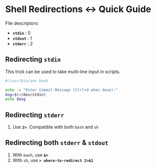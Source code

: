 # Shell Redirections ↔ Quick Guide

File descriptors:

- **`stdin`**  : 0
- **`stdout`** : 1
- **`stderr`** : 2


## Redirecting `stdin`

This trick can be used to take multi-line input in scripts.

```bash
#!/usr/bin/env bash

echo -e "Enter Commit Message (Ctrl+d when done):"
msg=$(</dev/stdin)
echo $msg
```

## Redirecting `stderr`

1. Use **`2>`**. Compatible with both `bash` and `sh`

## Redirecting both `stderr` & `stdout`

1. With `bash`, use **`&>`**
2. With `sh`, use **`> where-to-redirect 2>&1`**
